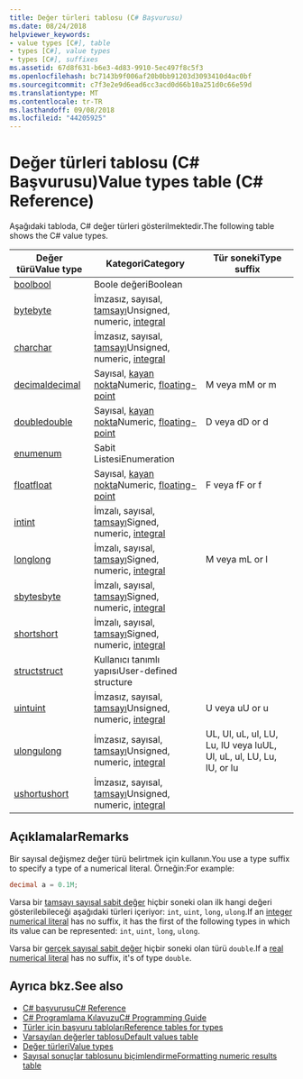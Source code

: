 ```yaml
---
title: Değer türleri tablosu (C# Başvurusu)
ms.date: 08/24/2018
helpviewer_keywords:
- value types [C#], table
- types [C#], value types
- types [C#], suffixes
ms.assetid: 67d8f631-b6e3-4d83-9910-5ec497f8c5f3
ms.openlocfilehash: bc7143b9f006af20b0bb91203d3093410d4ac0bf
ms.sourcegitcommit: c7f3e2e9d6ead6cc3acd0d66b10a251d0c66e59d
ms.translationtype: MT
ms.contentlocale: tr-TR
ms.lasthandoff: 09/08/2018
ms.locfileid: "44205925"
---
```

# <a name="value-types-table-c-reference"></a><span data-ttu-id="1e70a-102">Değer türleri tablosu (C# Başvurusu)</span><span class="sxs-lookup"><span data-stu-id="1e70a-102">Value types table (C# Reference)</span></span>

<span data-ttu-id="1e70a-103">Aşağıdaki tabloda, C# değer türleri gösterilmektedir.</span><span class="sxs-lookup"><span data-stu-id="1e70a-103">The following table shows the C# value types.</span></span>  
  
|<span data-ttu-id="1e70a-104">Değer türü</span><span class="sxs-lookup"><span data-stu-id="1e70a-104">Value type</span></span>|<span data-ttu-id="1e70a-105">Kategori</span><span class="sxs-lookup"><span data-stu-id="1e70a-105">Category</span></span>|<span data-ttu-id="1e70a-106">Tür soneki</span><span class="sxs-lookup"><span data-stu-id="1e70a-106">Type suffix</span></span>|  
|----------------|--------------|-----------------|  
|[<span data-ttu-id="1e70a-107">bool</span><span class="sxs-lookup"><span data-stu-id="1e70a-107">bool</span></span>](bool.md)|<span data-ttu-id="1e70a-108">Boole değeri</span><span class="sxs-lookup"><span data-stu-id="1e70a-108">Boolean</span></span>||  
|[<span data-ttu-id="1e70a-109">byte</span><span class="sxs-lookup"><span data-stu-id="1e70a-109">byte</span></span>](byte.md)|<span data-ttu-id="1e70a-110">İmzasız, sayısal, [tamsayı](integral-types-table.md)</span><span class="sxs-lookup"><span data-stu-id="1e70a-110">Unsigned, numeric, [integral](integral-types-table.md)</span></span>||  
|[<span data-ttu-id="1e70a-111">char</span><span class="sxs-lookup"><span data-stu-id="1e70a-111">char</span></span>](char.md)|<span data-ttu-id="1e70a-112">İmzasız, sayısal, [tamsayı](integral-types-table.md)</span><span class="sxs-lookup"><span data-stu-id="1e70a-112">Unsigned, numeric, [integral](integral-types-table.md)</span></span>||  
|[<span data-ttu-id="1e70a-113">decimal</span><span class="sxs-lookup"><span data-stu-id="1e70a-113">decimal</span></span>](decimal.md)|<span data-ttu-id="1e70a-114">Sayısal, [kayan nokta](floating-point-types-table.md)</span><span class="sxs-lookup"><span data-stu-id="1e70a-114">Numeric, [floating-point](floating-point-types-table.md)</span></span>|<span data-ttu-id="1e70a-115">M veya m</span><span class="sxs-lookup"><span data-stu-id="1e70a-115">M or m</span></span>|  
|[<span data-ttu-id="1e70a-116">double</span><span class="sxs-lookup"><span data-stu-id="1e70a-116">double</span></span>](double.md)|<span data-ttu-id="1e70a-117">Sayısal, [kayan nokta](floating-point-types-table.md)</span><span class="sxs-lookup"><span data-stu-id="1e70a-117">Numeric, [floating-point](floating-point-types-table.md)</span></span>|<span data-ttu-id="1e70a-118">D veya d</span><span class="sxs-lookup"><span data-stu-id="1e70a-118">D or d</span></span>|  
|[<span data-ttu-id="1e70a-119">enum</span><span class="sxs-lookup"><span data-stu-id="1e70a-119">enum</span></span>](enum.md)|<span data-ttu-id="1e70a-120">Sabit Listesi</span><span class="sxs-lookup"><span data-stu-id="1e70a-120">Enumeration</span></span>||  
|[<span data-ttu-id="1e70a-121">float</span><span class="sxs-lookup"><span data-stu-id="1e70a-121">float</span></span>](float.md)|<span data-ttu-id="1e70a-122">Sayısal, [kayan nokta](floating-point-types-table.md)</span><span class="sxs-lookup"><span data-stu-id="1e70a-122">Numeric, [floating-point](floating-point-types-table.md)</span></span>|<span data-ttu-id="1e70a-123">F veya f</span><span class="sxs-lookup"><span data-stu-id="1e70a-123">F or f</span></span>|  
|[<span data-ttu-id="1e70a-124">int</span><span class="sxs-lookup"><span data-stu-id="1e70a-124">int</span></span>](int.md)|<span data-ttu-id="1e70a-125">İmzalı, sayısal, [tamsayı](integral-types-table.md)</span><span class="sxs-lookup"><span data-stu-id="1e70a-125">Signed, numeric, [integral](integral-types-table.md)</span></span>||  
|[<span data-ttu-id="1e70a-126">long</span><span class="sxs-lookup"><span data-stu-id="1e70a-126">long</span></span>](long.md)|<span data-ttu-id="1e70a-127">İmzalı, sayısal, [tamsayı](integral-types-table.md)</span><span class="sxs-lookup"><span data-stu-id="1e70a-127">Signed, numeric, [integral](integral-types-table.md)</span></span>|<span data-ttu-id="1e70a-128">M veya m</span><span class="sxs-lookup"><span data-stu-id="1e70a-128">L or l</span></span>|  
|[<span data-ttu-id="1e70a-129">sbyte</span><span class="sxs-lookup"><span data-stu-id="1e70a-129">sbyte</span></span>](sbyte.md)|<span data-ttu-id="1e70a-130">İmzalı, sayısal, [tamsayı](integral-types-table.md)</span><span class="sxs-lookup"><span data-stu-id="1e70a-130">Signed, numeric, [integral](integral-types-table.md)</span></span>||  
|[<span data-ttu-id="1e70a-131">short</span><span class="sxs-lookup"><span data-stu-id="1e70a-131">short</span></span>](short.md)|<span data-ttu-id="1e70a-132">İmzalı, sayısal, [tamsayı](integral-types-table.md)</span><span class="sxs-lookup"><span data-stu-id="1e70a-132">Signed, numeric, [integral](integral-types-table.md)</span></span>||  
|[<span data-ttu-id="1e70a-133">struct</span><span class="sxs-lookup"><span data-stu-id="1e70a-133">struct</span></span>](struct.md)|<span data-ttu-id="1e70a-134">Kullanıcı tanımlı yapısı</span><span class="sxs-lookup"><span data-stu-id="1e70a-134">User-defined structure</span></span>||  
|[<span data-ttu-id="1e70a-135">uint</span><span class="sxs-lookup"><span data-stu-id="1e70a-135">uint</span></span>](uint.md)|<span data-ttu-id="1e70a-136">İmzasız, sayısal, [tamsayı](integral-types-table.md)</span><span class="sxs-lookup"><span data-stu-id="1e70a-136">Unsigned, numeric, [integral](integral-types-table.md)</span></span>|<span data-ttu-id="1e70a-137">U veya u</span><span class="sxs-lookup"><span data-stu-id="1e70a-137">U or u</span></span>|  
|[<span data-ttu-id="1e70a-138">ulong</span><span class="sxs-lookup"><span data-stu-id="1e70a-138">ulong</span></span>](ulong.md)|<span data-ttu-id="1e70a-139">İmzasız, sayısal, [tamsayı](integral-types-table.md)</span><span class="sxs-lookup"><span data-stu-id="1e70a-139">Unsigned, numeric, [integral](integral-types-table.md)</span></span>|<span data-ttu-id="1e70a-140">UL, Ul, uL, ul, LU, Lu, lU veya lu</span><span class="sxs-lookup"><span data-stu-id="1e70a-140">UL, Ul, uL, ul, LU, Lu, lU, or lu</span></span>|  
|[<span data-ttu-id="1e70a-141">ushort</span><span class="sxs-lookup"><span data-stu-id="1e70a-141">ushort</span></span>](ushort.md)|<span data-ttu-id="1e70a-142">İmzasız, sayısal, [tamsayı](integral-types-table.md)</span><span class="sxs-lookup"><span data-stu-id="1e70a-142">Unsigned, numeric, [integral](integral-types-table.md)</span></span>||  

## <a name="remarks"></a><span data-ttu-id="1e70a-143">Açıklamalar</span><span class="sxs-lookup"><span data-stu-id="1e70a-143">Remarks</span></span>

<span data-ttu-id="1e70a-144">Bir sayısal değişmez değer türü belirtmek için kullanın.</span><span class="sxs-lookup"><span data-stu-id="1e70a-144">You use a type suffix to specify a type of a numerical literal.</span></span> <span data-ttu-id="1e70a-145">Örneğin:</span><span class="sxs-lookup"><span data-stu-id="1e70a-145">For example:</span></span>

```csharp
decimal a = 0.1M;
```

<span data-ttu-id="1e70a-146">Varsa bir [tamsayı sayısal sabit değer](/dotnet/csharp/language-reference/language-specification/lexical-structure#integer-literals) hiçbir soneki olan ilk hangi değeri gösterilebileceği aşağıdaki türleri içeriyor: `int`, `uint`, `long`, `ulong`.</span><span class="sxs-lookup"><span data-stu-id="1e70a-146">If an [integer numerical literal](/dotnet/csharp/language-reference/language-specification/lexical-structure#integer-literals) has no suffix, it has the first of the following types in which its value can be represented: `int`, `uint`, `long`, `ulong`.</span></span>

<span data-ttu-id="1e70a-147">Varsa bir [gerçek sayısal sabit değer](/dotnet/csharp/language-reference/language-specification/lexical-structure#real-literals) hiçbir soneki olan türü `double`.</span><span class="sxs-lookup"><span data-stu-id="1e70a-147">If a [real numerical literal](/dotnet/csharp/language-reference/language-specification/lexical-structure#real-literals) has no suffix, it's of type `double`.</span></span>

## <a name="see-also"></a><span data-ttu-id="1e70a-148">Ayrıca bkz.</span><span class="sxs-lookup"><span data-stu-id="1e70a-148">See also</span></span>

- [<span data-ttu-id="1e70a-149">C# başvurusu</span><span class="sxs-lookup"><span data-stu-id="1e70a-149">C# Reference</span></span>](../index.md)
- [<span data-ttu-id="1e70a-150">C# Programlama Kılavuzu</span><span class="sxs-lookup"><span data-stu-id="1e70a-150">C# Programming Guide</span></span>](../../programming-guide/index.md)
- [<span data-ttu-id="1e70a-151">Türler için başvuru tabloları</span><span class="sxs-lookup"><span data-stu-id="1e70a-151">Reference tables for types</span></span>](reference-tables-for-types.md)
- [<span data-ttu-id="1e70a-152">Varsayılan değerler tablosu</span><span class="sxs-lookup"><span data-stu-id="1e70a-152">Default values table</span></span>](default-values-table.md)
- [<span data-ttu-id="1e70a-153">Değer türleri</span><span class="sxs-lookup"><span data-stu-id="1e70a-153">Value types</span></span>](value-types.md)
- [<span data-ttu-id="1e70a-154">Sayısal sonuçlar tablosunu biçimlendirme</span><span class="sxs-lookup"><span data-stu-id="1e70a-154">Formatting numeric results table</span></span>](formatting-numeric-results-table.md)
